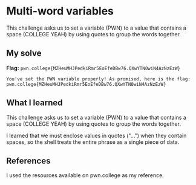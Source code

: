 # Multi-word variables
This challenge asks us to set a variable (PWN) to a value that contains a space (COLLEGE YEAH) by using quotes to group the words together.


## My solve
**Flag:** `pwn.college{MZHeuMHJPedkiRmr5EoEfeDBw76.QXwYTN0wiN4AzNzEzW}`


```hacker@variables~multi-word-variables:~$ PWN="COLLEGE YEAH"
You've set the PWN variable properly! As promised, here is the flag:
pwn.college{MZHeuMHJPedkiRmr5EoEfeDBw76.QXwYTN0wiN4AzNzEzW}

```

## What I learned
This challenge asks us to set a variable (PWN) to a value that contains a space (COLLEGE YEAH) by using quotes to group the words together.

I learned that we must enclose values in quotes ("...") when they contain spaces, so the shell treats the entire phrase as a single piece of data.

## References 
I used the resources available on pwn.college as my reference.
